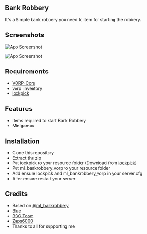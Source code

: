 ## Bank Robbery

It's a Simple bank robbery you need to item for starting the robbery. 



## Screenshots

![App Screenshot](https://cdn.discordapp.com/attachments/1143214778551107656/1155055846649233408/robbery.png)

![App Screenshot](https://cdn.discordapp.com/attachments/1143214778551107656/1155055929058918450/lockpick.png)
## Requirements

- [VORP-Core](https://github.com/VORPCORE/vorp-core-lua)
- [vorp_inventory](https://github.com/VORPCORE/vorp_inventory-lua)
- [lockpick](https://github.com/nox-farhan/lockpick)

## Features

- Items required to start Bank Robbery
- Minigames

## Installation

- Clone this repository
- Extract the zip
- Put lockpick to your resource folder (Download from [lockpick](https://github.com/nox-farhan/lockpick))
- Put ml_bankrobbery_vorp to your resource folder
- Add ensure lockpick and ml_bankrobbery_vorp in your server.cfg
- After ensure restart your server


## Credits

- Based on [@ml_bankrobbery](https://github.com/mrlupo/ml_bankrobbery)
- [Blue](https://github.com/kamelzarandah)
- [BCC Team](https://github.com/BryceCanyonCounty)
- [Zaps6000](https://github.com/Zaps6000)
- Thanks to all for supporting me
